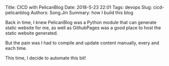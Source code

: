 Title: CICD with PelicanBlog
Date: 2018-5-23 22:01
Tags: devops
Slug: cicd-pelicanblog
Authors: Song.Jin
Summary: how I build this blog

Back in time, I knew PelicanBlog was a Python module that can generate static
website for me, as well as GithubPages was a good place to host the static website
generated.

But the pain was I had to compile and update content manually, every and each time.

This time, I decide to automate this bit!